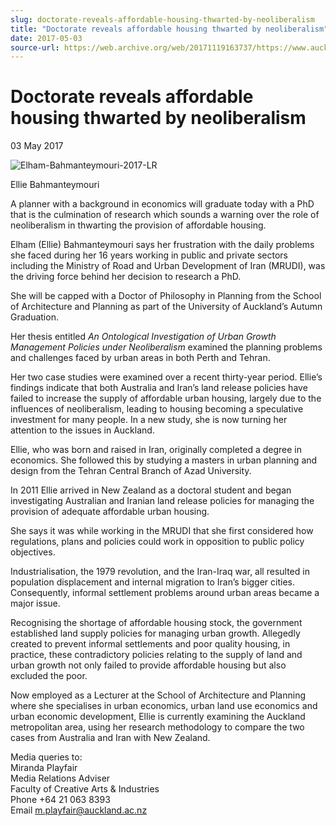 ```yaml
---
slug: doctorate-reveals-affordable-housing-thwarted-by-neoliberalism
title: "Doctorate reveals affordable housing thwarted by neoliberalism"
date: 2017-05-03
source-url: https://web.archive.org/web/20171119163737/https://www.auckland.ac.nz/en/about/news-events-and-notices/news/news-2017/05/doctorate-finds-affordable-housing-thwarted-by-neoliberalism.html
---
```

Doctorate reveals affordable housing thwarted by neoliberalism
==============================================================

03 May 2017

![Elham-Bahmanteymouri-2017-LR](https://www.auckland.ac.nz/en/about/news-events-and-notices/news/news-2017/05/doctorate-finds-affordable-housing-thwarted-by-neoliberalism/_jcr_content/par/textimage/image.img.jpg/1493767020022.jpg "Elham-Bahmanteymouri-2017-LR")

Ellie Bahmanteymouri

A planner with a background in economics will graduate today with a PhD that is the culmination of research which sounds a warning over the role of neoliberalism in thwarting the provision of affordable housing.

Elham (Ellie) Bahmanteymouri says her frustration with the daily problems she faced during her 16 years working in public and private sectors including the Ministry of Road and Urban Development of Iran (MRUDI), was the driving force behind her decision to research a PhD.  
  
She will be capped with a Doctor of Philosophy in Planning from the School of Architecture and Planning as part of the University of Auckland’s Autumn Graduation.  
  
Her thesis entitled _An Ontological Investigation of Urban Growth Management Policies under Neoliberalism_ examined the planning problems and challenges faced by urban areas in both Perth and Tehran.  
  
Her two case studies were examined over a recent thirty-year period. Ellie’s findings indicate that both Australia and Iran’s land release policies have failed to increase the supply of affordable urban housing, largely due to the influences of neoliberalism, leading to housing becoming a speculative investment for many people. In a new study, she is now turning her attention to the issues in Auckland.  
  
Ellie, who was born and raised in Iran, originally completed a degree in economics. She followed this by studying a masters in urban planning and design from the Tehran Central Branch of Azad University.  
  
In 2011 Ellie arrived in New Zealand as a doctoral student and began investigating Australian and Iranian land release policies for managing the provision of adequate affordable urban housing.

She says it was while working in the MRUDI that she first considered how regulations, plans and policies could work in opposition to public policy objectives.

Industrialisation, the 1979 revolution, and the Iran-Iraq war, all resulted in population displacement and internal migration to Iran’s bigger cities. Consequently, informal settlement problems around urban areas became a major issue.

Recognising the shortage of affordable housing stock, the government established land supply policies for managing urban growth. Allegedly created to prevent informal settlements and poor quality housing, in practice, these contradictory policies relating to the supply of land and urban growth not only failed to provide affordable housing but also excluded the poor.

Now employed as a Lecturer at the School of Architecture and Planning where she specialises in urban economics, urban land use economics and urban economic development, Ellie is currently examining the Auckland metropolitan area, using her research methodology to compare the two cases from Australia and Iran with New Zealand.   
  
Media queries to:  
Miranda Playfair  
Media Relations Adviser  
Faculty of Creative Arts & Industries  
Phone +64 21 063 8393  
Email [m.playfair@auckland.ac.nz](mailto:m.playfair@auckland.ac.nz)